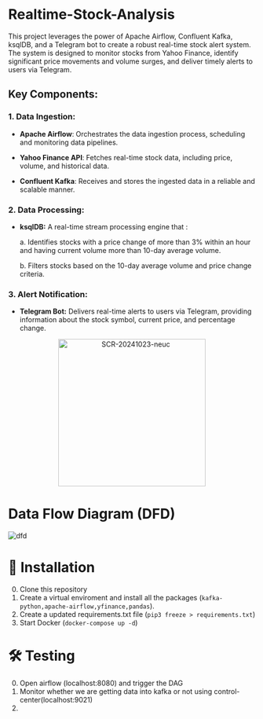 # Realtime-Stock-Analysis
This project leverages the power of Apache Airflow, Confluent Kafka, ksqlDB, and a Telegram bot to create a robust real-time stock alert system. The system is designed to monitor stocks from Yahoo Finance, identify significant price movements and volume surges, and deliver timely alerts to users via Telegram.

## Key Components:

### 1. Data Ingestion:

  * **Apache Airflow**: 
          Orchestrates the data ingestion process, scheduling and monitoring data pipelines.
    
  * **Yahoo Finance API**: 
          Fetches real-time stock data, including price, volume, and historical data.
    
  *  **Confluent Kafka**: 
          Receives and stores the ingested data in a reliable and scalable manner.
### 2. Data Processing:

* **ksqlDB:**
  A real-time stream processing engine that :
  
  a. Identifies stocks with a price change of more than 3% within an hour and having current volume more than 10-day average volume.
  
  b. Filters stocks based on the 10-day average volume and price change criteria.

### 3. Alert Notification:

* **Telegram Bot:** Delivers real-time alerts to users via Telegram, providing information about the stock symbol, current price, and percentage change.

<p align="center">
  <img width="300" alt="SCR-20241023-neuc" src="https://github.com/user-attachments/assets/41675f03-1eee-4acc-88ef-27865a467765">
</p>


# Data Flow Diagram (DFD)

![dfd](https://github.com/user-attachments/assets/79b4959c-f0a6-452c-b873-0f479c0bd04b)

# 🧰 Installation

0. Clone this repository
1. Create a virtual enviroment and install all the packages (```kafka-python,apache-airflow,yfinance,pandas```).
2. Create a updated requirements.txt file (```pip3 freeze > requirements.txt```)
3. Start Docker (```docker-compose up -d```)

# 🛠 Testing

0. Open airflow (localhost:8080) and trigger the DAG
1. Monitor whether we are getting data into kafka or not using control-center(localhost:9021)
2. 


